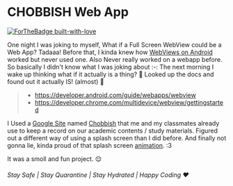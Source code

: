# CHOBBISH Web App
[![ForTheBadge built-with-love](http://ForTheBadge.com/images/badges/built-with-love.svg)](https://GitHub.com/Naereen/)

One night I was joking to myself, What if a Full Screen WebView could be a Web App? Tadaaa! 
Before that, I kinda knew how [WebViews on Android](https://developer.android.com/guide/webapps/webview) worked but never used one. Also Never really worked on a webapp before. So basically I didn't know what I was joking about :-: The next morning I wake up thinking what if it actually is a thing? :thinking: 
Looked up the docs and found out it actually IS! (almost) :exploding_head: 

>  * https://developer.android.com/guide/webapps/webview
>  * https://developer.chrome.com/multidevice/webview/gettingstarted 

I Used a [Google Site](https://sites.google.com/new) named [Chobbish](https://sites.google.com/view/24csedu) that me and my classmates already use to keep a record on our academic contents / study materials.
Figured out a different way of using a splash screen than I did before. And finally not gonna lie, kinda proud of that splash screen [animation](https://i.imgur.com/m1uhSNX.gif). :3  

It was a smoll and fun project. :relieved: 

###### Stay Safe | Stay Quarantine | Stay Hydrated | Happy Coding :heart: 

